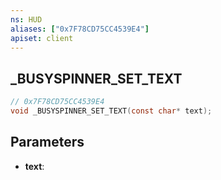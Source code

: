 ```yaml
---
ns: HUD
aliases: ["0x7F78CD75CC4539E4"]
apiset: client
---
```

## _BUSYSPINNER_SET_TEXT

```c
// 0x7F78CD75CC4539E4
void _BUSYSPINNER_SET_TEXT(const char* text);
```


## Parameters
* **text**: